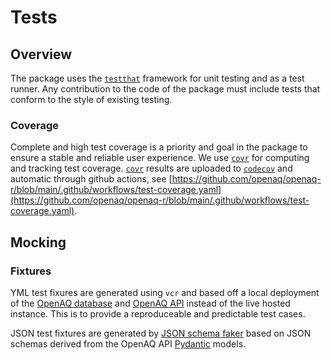 # Tests

## Overview

The package uses the [`testthat`](https://testthat.r-lib.org/) framework for
unit testing and as a test runner. Any contribution to the code of the package
must include tests that conform to the style of existing testing.

### Coverage

Complete and high test coverage is a priority and goal in the package to ensure
a stable and reliable user experience. We use [`covr`](https://covr.r-lib.org/)
for computing and tracking test coverage. [`covr`](https://covr.r-lib.org/)
results are uploaded to [`codecov`](https://codecov.io/gh/openaq/openaq-r) and
automatic through github actions, see [https://github.com/openaq/openaq-r/blob/main/.github/workflows/test-coverage.yaml](https://github.com/openaq/openaq-r/blob/main/.github/workflows/test-coverage.yaml).

## Mocking

### Fixtures

YML test fixures are generated using `vcr` and based off a local deployment of the
[OpenAQ database](https://github.com/openaq/openaq-db) and
[OpenAQ API](https://github.com/openaq/openaq-api-v2) instead of the live hosted
instance. This is to provide a reproduceable and predictable test cases.

JSON test fixtures are generated by [JSON schema faker](https://json-schema-faker.js.org/)
based on JSON schemas derived from the OpenAQ API [Pydantic](https://docs.pydantic.dev/latest/)
models.
